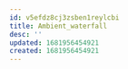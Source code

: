 ```yaml
---
id: v5efdz8cj3zsben1reylcbi
title: Ambient_waterfall
desc: ''
updated: 1681956454921
created: 1681956454921
---
```

